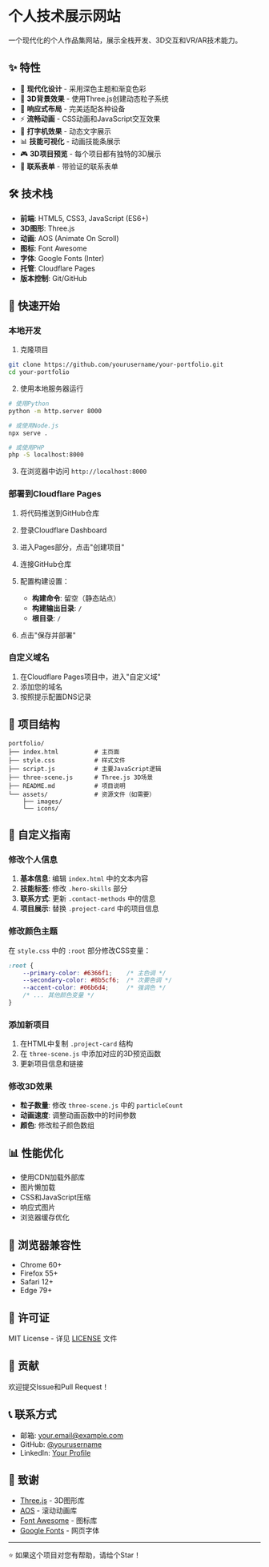 # 个人技术展示网站

一个现代化的个人作品集网站，展示全栈开发、3D交互和VR/AR技术能力。

## ✨ 特性

- 🎨 **现代化设计** - 采用深色主题和渐变色彩
- 🌟 **3D背景效果** - 使用Three.js创建动态粒子系统
- 📱 **响应式布局** - 完美适配各种设备
- ⚡ **流畅动画** - CSS动画和JavaScript交互效果
- 🎯 **打字机效果** - 动态文字展示
- 📊 **技能可视化** - 动画技能条展示
- 🎮 **3D项目预览** - 每个项目都有独特的3D展示
- 📧 **联系表单** - 带验证的联系表单

## 🛠️ 技术栈

- **前端**: HTML5, CSS3, JavaScript (ES6+)
- **3D图形**: Three.js
- **动画**: AOS (Animate On Scroll)
- **图标**: Font Awesome
- **字体**: Google Fonts (Inter)
- **托管**: Cloudflare Pages
- **版本控制**: Git/GitHub

## 🚀 快速开始

### 本地开发

1. 克隆项目
```bash
git clone https://github.com/yourusername/your-portfolio.git
cd your-portfolio
```

2. 使用本地服务器运行
```bash
# 使用Python
python -m http.server 8000

# 或使用Node.js
npx serve .

# 或使用PHP
php -S localhost:8000
```

3. 在浏览器中访问 `http://localhost:8000`

### 部署到Cloudflare Pages

1. 将代码推送到GitHub仓库

2. 登录Cloudflare Dashboard

3. 进入Pages部分，点击"创建项目"

4. 连接GitHub仓库

5. 配置构建设置：
   - **构建命令**: 留空（静态站点）
   - **构建输出目录**: `/`
   - **根目录**: `/`

6. 点击"保存并部署"

### 自定义域名

1. 在Cloudflare Pages项目中，进入"自定义域"
2. 添加您的域名
3. 按照提示配置DNS记录

## 📁 项目结构

```
portfolio/
├── index.html          # 主页面
├── style.css           # 样式文件
├── script.js           # 主要JavaScript逻辑
├── three-scene.js      # Three.js 3D场景
├── README.md           # 项目说明
└── assets/             # 资源文件（如需要）
    ├── images/
    └── icons/
```

## 🎨 自定义指南

### 修改个人信息

1. **基本信息**: 编辑 `index.html` 中的文本内容
2. **技能标签**: 修改 `.hero-skills` 部分
3. **联系方式**: 更新 `.contact-methods` 中的信息
4. **项目展示**: 替换 `.project-card` 中的项目信息

### 修改颜色主题

在 `style.css` 中的 `:root` 部分修改CSS变量：

```css
:root {
    --primary-color: #6366f1;    /* 主色调 */
    --secondary-color: #8b5cf6;  /* 次要色调 */
    --accent-color: #06b6d4;     /* 强调色 */
    /* ... 其他颜色变量 */
}
```

### 添加新项目

1. 在HTML中复制 `.project-card` 结构
2. 在 `three-scene.js` 中添加对应的3D预览函数
3. 更新项目信息和链接

### 修改3D效果

- **粒子数量**: 修改 `three-scene.js` 中的 `particleCount`
- **动画速度**: 调整动画函数中的时间参数
- **颜色**: 修改粒子颜色数组

## 📊 性能优化

- 使用CDN加载外部库
- 图片懒加载
- CSS和JavaScript压缩
- 响应式图片
- 浏览器缓存优化

## 🔧 浏览器兼容性

- Chrome 60+
- Firefox 55+
- Safari 12+
- Edge 79+

## 📝 许可证

MIT License - 详见 [LICENSE](LICENSE) 文件

## 🤝 贡献

欢迎提交Issue和Pull Request！

## 📞 联系方式

- 邮箱: your.email@example.com
- GitHub: [@yourusername](https://github.com/yourusername)
- LinkedIn: [Your Profile](https://linkedin.com/in/yourprofile)

## 🙏 致谢

- [Three.js](https://threejs.org/) - 3D图形库
- [AOS](https://michalsnik.github.io/aos/) - 滚动动画库
- [Font Awesome](https://fontawesome.com/) - 图标库
- [Google Fonts](https://fonts.google.com/) - 网页字体

---

⭐ 如果这个项目对您有帮助，请给个Star！ 